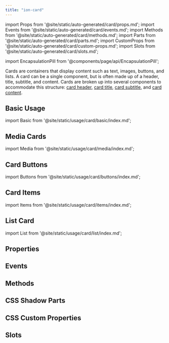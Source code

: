 ```yaml
---
title: "ion-card"
---
```

import Props from '@site/static/auto-generated/card/props.md';
import Events from '@site/static/auto-generated/card/events.md';
import Methods from '@site/static/auto-generated/card/methods.md';
import Parts from '@site/static/auto-generated/card/parts.md';
import CustomProps from '@site/static/auto-generated/card/custom-props.md';
import Slots from '@site/static/auto-generated/card/slots.md';

import EncapsulationPill from '@components/page/api/EncapsulationPill';

<head>
  <title>ion-card: Card UI Components for Ionic Framework API</title>
  <meta name="description" content="ion-card UI components are entry points to more detailed information. Cards can be single components or made up of some header, title, subtitle, and content." />
</head>

<EncapsulationPill type="shadow" />


Cards are containers that display content such as text, images, buttons, and lists.
A card can be a single component, but is often made up of a header, title, subtitle,
and content. Cards are broken up into several components to accommodate this structure:
[card header](./card-header), [card title](./card-title), [card subtitle](./card-subtitle),
and [card content](./card-content).


## Basic Usage

import Basic from '@site/static/usage/card/basic/index.md';

<Basic />


## Media Cards

import Media from '@site/static/usage/card/media/index.md';

<Media />


## Card Buttons

import Buttons from '@site/static/usage/card/buttons/index.md';

<Buttons />


## Card Items

import Items from '@site/static/usage/card/items/index.md';

<Items />


## List Card

import List from '@site/static/usage/card/list/index.md';

<List />


## Properties
<Props />

## Events
<Events />

## Methods
<Methods />

## CSS Shadow Parts
<Parts />

## CSS Custom Properties
<CustomProps />

## Slots
<Slots />
